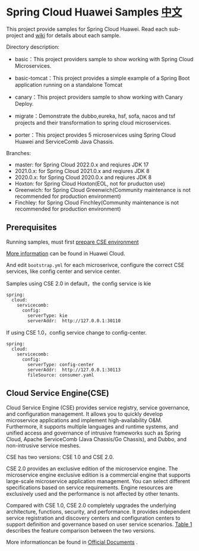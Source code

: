 # Spring Cloud Huawei Samples [中文](README_CN.md) 

This project provide samples for Spring Cloud Huawei. Read each sub-project and [wiki](https://github.com/huaweicloud/spring-cloud-huawei-samples/wiki) for details about each sample. 

Directory description:

- basic：This project providers sample to show working with Spring Cloud Microservices. 
  
- basic-tomcat：This project provides a simple example of a Spring Boot application running on a standalone Tomcat

- canary：This project providers sample to show working with Canary Deploy. 

- migrate：Demonstrate the dubbo,eureka, hsf, sofa, nacos and tsf projects and their transformation to spring cloud microservices.

- porter：This project provides 5 microservices using Spring Cloud Huawei and ServiceComb Java Chassis. 


Branches:

* master: for Spring Cloud 2022.0.x and reqiures JDK 17
* 2021.0.x: for Spring Cloud 2021.0.x and reqiures JDK 8
* 2020.0.x: for Spring Cloud 2020.0.x and reqiures JDK 8
* Hoxton: for Spring Cloud Hoxton(EOL, not for pruducton use)
* Greenwich: for Spring Cloud Greenwich(Community maintenance is not recommended for production environment)
* Finchley: for Spring Cloud Finchley(Community maintenance is not recommended for production environment)


## Prerequisites

Running samples, must first [prepare CSE environment](/CSE-ENV.md)

[More information](https://support.huaweicloud.com/devg-cse/cse_devg_0006.html) can be found in Huawei Cloud. 

And edit `bootstrap.yml` for each microserivce, configure the correct CSE services, like config center and service center.

Samples using CSE 2.0 in default，the config service is kie

```
spring:
  cloud:
    servicecomb:
      config:
        serverType: kie
        serverAddr:  http://127.0.0.1:30110
```
If using CSE 1.0，config service change to  config-center. 

```
spring:
  cloud:
    servicecomb:
      config:
        serverType: config-center
        serverAddr:  http://127.0.0.1:30113
        fileSource: consumer.yaml
```


## Cloud Service Engine(CSE)

Cloud Service Engine (CSE) provides service registry, service governance, and configuration management. It allows you to quickly develop microservice applications and implement high-availability O&M. Furthermore, it supports multiple languages and runtime systems, and unified access and governance of intrusive frameworks such as Spring Cloud, Apache ServiceComb (Java Chassis/Go Chassis), and Dubbo, and non-intrusive service meshes. 

CSE has two versions: CSE 1.0 and CSE 2.0.

CSE 2.0 provides an exclusive edition of the microservice engine. The microservice engine exclusive edition is a commercial engine that supports large-scale microservice application management. You can select different specifications based on service requirements. Engine resources are exclusively used and the performance is not affected by other tenants.

Compared with CSE 1.0, CSE 2.0 completely upgrades the underlying architecture, functions, security, and performance. It provides independent service registration and discovery centers and configuration centers to support definition and governance based on user service scenarios. [Table 1](https://support.huaweicloud.com/productdesc-cse/cse_productdesc_0001.html#cse_productdesc_0001__table88531734172219) describes the feature comparison between the two versions.

More informationcan be found in [Official Documents](https://support.huaweicloud.com/cse/index.html)  .
